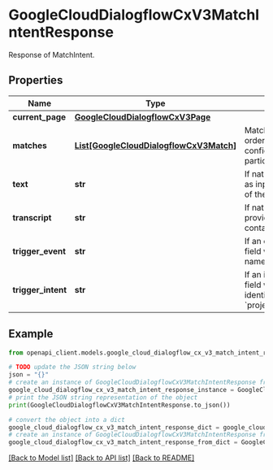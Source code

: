 # GoogleCloudDialogflowCxV3MatchIntentResponse

Response of MatchIntent.

## Properties

Name | Type | Description | Notes
------------ | ------------- | ------------- | -------------
**current_page** | [**GoogleCloudDialogflowCxV3Page**](GoogleCloudDialogflowCxV3Page.md) |  | [optional] 
**matches** | [**List[GoogleCloudDialogflowCxV3Match]**](GoogleCloudDialogflowCxV3Match.md) | Match results, if more than one, ordered descendingly by the confidence we have that the particular intent matches the query. | [optional] 
**text** | **str** | If natural language text was provided as input, this field will contain a copy of the text. | [optional] 
**transcript** | **str** | If natural language speech audio was provided as input, this field will contain the transcript for the audio. | [optional] 
**trigger_event** | **str** | If an event was provided as input, this field will contain a copy of the event name. | [optional] 
**trigger_intent** | **str** | If an intent was provided as input, this field will contain a copy of the intent identifier. Format: &#x60;projects//locations//agents//intents/&#x60;. | [optional] 

## Example

```python
from openapi_client.models.google_cloud_dialogflow_cx_v3_match_intent_response import GoogleCloudDialogflowCxV3MatchIntentResponse

# TODO update the JSON string below
json = "{}"
# create an instance of GoogleCloudDialogflowCxV3MatchIntentResponse from a JSON string
google_cloud_dialogflow_cx_v3_match_intent_response_instance = GoogleCloudDialogflowCxV3MatchIntentResponse.from_json(json)
# print the JSON string representation of the object
print(GoogleCloudDialogflowCxV3MatchIntentResponse.to_json())

# convert the object into a dict
google_cloud_dialogflow_cx_v3_match_intent_response_dict = google_cloud_dialogflow_cx_v3_match_intent_response_instance.to_dict()
# create an instance of GoogleCloudDialogflowCxV3MatchIntentResponse from a dict
google_cloud_dialogflow_cx_v3_match_intent_response_from_dict = GoogleCloudDialogflowCxV3MatchIntentResponse.from_dict(google_cloud_dialogflow_cx_v3_match_intent_response_dict)
```
[[Back to Model list]](../README.md#documentation-for-models) [[Back to API list]](../README.md#documentation-for-api-endpoints) [[Back to README]](../README.md)


